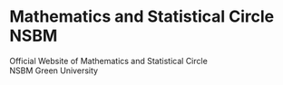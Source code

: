 # Mathematics and Statistical Circle NSBM

Official Website of Mathematics and Statistical Circle<br>
NSBM Green University<br>
